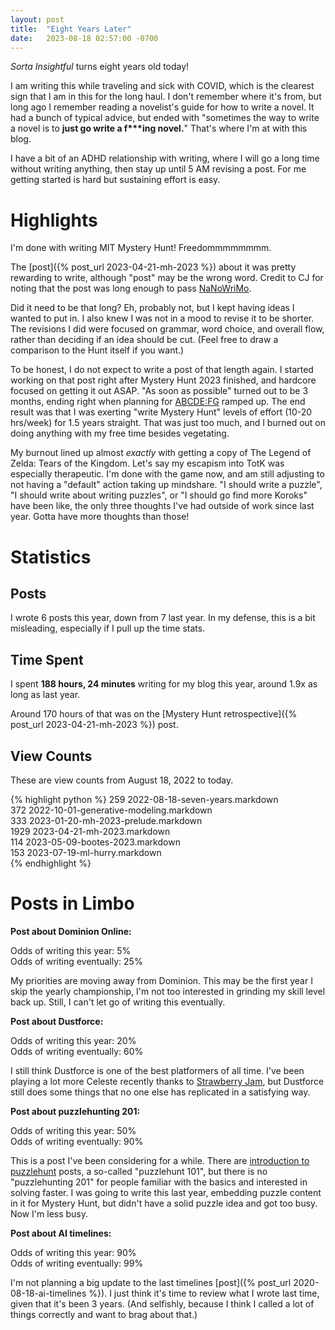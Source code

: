 ```yaml
---
layout: post
title:  "Eight Years Later"
date:   2023-08-18 02:57:00 -0700
---
```


*Sorta Insightful* turns eight years old today!

I am writing this while traveling and sick with COVID, which is the clearest sign that I am in this
for the long haul. I don't remember where it's from, but long ago I remember reading
a novelist's guide for how to write a novel. It had a bunch of typical advice,
but ended with "sometimes the way to write a novel is to **just go write a f\*\*\*ing novel.**"
That's where I'm at with this blog.

I have a bit of an ADHD relationship with writing, where I will go a long
time without writing anything, then stay up until 5 AM revising a post. For me
getting started is hard but sustaining effort is easy.

# Highlights

I'm done with writing MIT Mystery Hunt! Freedommmmmmmm.

The [post]({% post_url 2023-04-21-mh-2023 %}) about it was pretty rewarding
to write, although "post" may be the wrong word. Credit to CJ for noting that the post
was long enough to pass [NaNoWriMo](https://en.wikipedia.org/wiki/National_Novel_Writing_Month).

Did it need to be that long? Eh, probably not, but I kept having ideas I wanted to put in.
I also knew I was not in a mood to revise
it to be shorter. The revisions I did were focused on grammar, word choice,
and overall flow, rather than deciding if an idea should be cut. (Feel free to
draw a comparison to the Hunt itself if you want.)

To be honest, I do not expect to write a post of that length again. I started
working on that post right after Mystery Hunt 2023 finished, and hardcore
focused on getting it out ASAP. "As soon as possible" turned out to be 3 months,
ending right when planning for [ABCDE:FG](https://archives.mitmh2023.com/2023/abcde.puzzlefactory.place/about) ramped up. The end result was that I was
exerting "write Mystery Hunt" levels of effort (10-20 hrs/week) for 1.5 years
straight. That was just too much, and I burned out on doing anything with my
free time besides vegetating.

My burnout lined up almost
*exactly* with getting a copy of The Legend of Zelda: Tears of the Kingdom.
Let's say my escapism into TotK was especially therapeutic. I'm done with the
game now, and am still adjusting to not having a "default" action taking up
mindshare.
"I should write a puzzle", "I should write about writing puzzles", or
"I should go find more Koroks" have been like, the only three thoughts I've had outside
of work since last year. Gotta have more thoughts than those!

# Statistics

## Posts

I wrote 6 posts this year, down from 7 last year. In my defense, this is
a bit misleading, especially if I pull up the time stats.

## Time Spent

I spent **188 hours, 24 minutes** writing for my blog this year, around 1.9x as
long as last year.

Around 170 hours of that was on the [Mystery Hunt retrospective]({% post_url 2023-04-21-mh-2023 %}) post.

## View Counts

These are view counts from August 18, 2022 to today.

{% highlight python %}
259  2022-08-18-seven-years.markdown  
372  2022-10-01-generative-modeling.markdown  
333  2023-01-20-mh-2023-prelude.markdown  
1929 2023-04-21-mh-2023.markdown  
114  2023-05-09-bootes-2023.markdown  
153  2023-07-19-ml-hurry.markdown  
{% endhighlight %}

# Posts in Limbo

**Post about Dominion Online:**

Odds of writing this year: 5%  
Odds of writing eventually: 25%

My priorities are moving away from Dominion. This may be the first year I skip the yearly championship, I'm not too interested in grinding my skill level back up. Still, I can't let go of writing this eventually.

**Post about Dustforce:**

Odds of writing this year: 20%  
Odds of writing eventually: 60%

I still think Dustforce is one of the best platformers of all time. I've been playing a
lot more Celeste recently thanks to [Strawberry Jam](https://gamebanana.com/mods/424541),
but Dustforce still does some things that no one else has replicated in a satisfying way.

**Post about puzzlehunting 201:**

Odds of writing this year: 50%  
Odds of writing eventually: 90%

This is a post I've been considering for a while. There are [introduction to puzzlehunt](https://blog.vero.site/post/puzzlehunts) posts, a so-called "puzzlehunt 101", but there is no
"puzzlehunting 201" for people familiar with the basics and interested in solving faster.
I was going to write this last year,
embedding puzzle content in it for Mystery Hunt, but didn't have a solid puzzle idea
and got too busy. Now I'm less busy.

**Post about AI timelines:**

Odds of writing this year: 90%  
Odds of writing eventually: 99%

I'm not planning a big update to the last timelines [post]({% post_url 2020-08-18-ai-timelines %}). I just think it's time to review what I wrote last time, given that it's been 3 years.
(And selfishly, because I think I called a lot of things correctly and want to
brag about that.)

